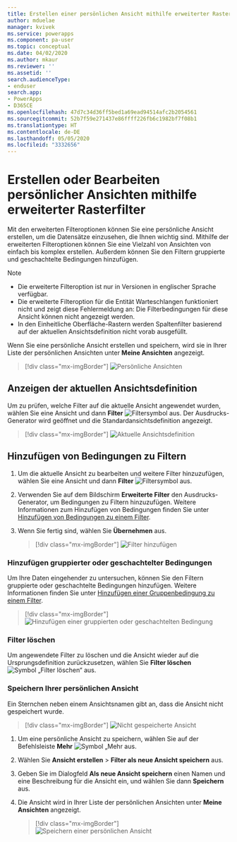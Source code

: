 ```yaml
---
title: Erstellen einer persönlichen Ansicht mithilfe erweiterter Rasterfilter | Microsoft-Dokumentation
author: mduelae
manager: kvivek
ms.service: powerapps
ms.component: pa-user
ms.topic: conceptual
ms.date: 04/02/2020
ms.author: mkaur
ms.reviewer: ''
ms.assetid: ''
search.audienceType:
- enduser
search.app:
- PowerApps
- D365CE
ms.openlocfilehash: 47d7c34d36ff5bed1a69ead94514afc2b2054561
ms.sourcegitcommit: 52b7f59e271437e86ffff226fb6c1982bf7f08b1
ms.translationtype: HT
ms.contentlocale: de-DE
ms.lasthandoff: 05/05/2020
ms.locfileid: "3332656"
---
```

# <a name="edit-or-create-personal-views-using-advanced-grid-filters"></a>Erstellen oder Bearbeiten persönlicher Ansichten mithilfe erweiterter Rasterfilter 

Mit den erweiterten Filteroptionen können Sie eine persönliche Ansicht erstellen, um die Datensätze einzusehen, die Ihnen wichtig sind. Mithilfe der erweiterten Filteroptionen können Sie eine Vielzahl von Ansichten von einfach bis komplex erstellen. Außerdem können Sie den Filtern gruppierte und geschachtelte Bedingungen hinzufügen.


> [!NOTE]
> - Die erweiterte Filteroption ist nur in Versionen in englischer Sprache verfügbar.
> - Die erweiterte Filteroption für die Entität Warteschlangen funktioniert nicht und zeigt diese Fehlermeldung an: Die Filterbedingungen für diese Ansicht können nicht angezeigt werden.
> - In den Einheitliche Oberfläche-Rastern werden Spaltenfilter basierend auf der aktuellen Ansichtsdefinition nicht vorab ausgefüllt.

Wenn Sie eine persönliche Ansicht erstellen und speichern, wird sie in Ihrer Liste der persönlichen Ansichten unter **Meine Ansichten** angezeigt.

> [!div class="mx-imgBorder"]
> ![Persönliche Ansichten](media/my_peronsal_view.png "Persönliche Ansichten")


## <a name="see-the-current-view-definition"></a>Anzeigen der aktuellen Ansichtsdefinition

Um zu prüfen, welche Filter auf die aktuelle Ansicht angewendet wurden, wählen Sie eine Ansicht und dann **Filter** ![Filtersymbol](media/commandbar_filter_icon.png "Symbol Filter") aus. Der Ausdrucks-Generator wird geöffnet und die Standardansichtsdefinition angezeigt.

> [!div class="mx-imgBorder"] 
> ![Aktuelle Ansichtsdefinition](media/current_view_def.gif "Diese Abbildung zeigt, wie die Filter für die Ansicht angezeigt werden.")

## <a name="add-conditions-to-filters"></a>Hinzufügen von Bedingungen zu Filtern

1. Um die aktuelle Ansicht zu bearbeiten und weitere Filter hinzuzufügen, wählen Sie eine Ansicht und dann **Filter** ![Filtersymbol](media/commandbar_filter_icon.png "Symbol Filter") aus.
2. Verwenden Sie auf dem Bildschirm **Erweiterte Filter** den Ausdrucks-Generator, um Bedingungen zu Filtern hinzuzufügen. Weitere Informationen zum Hinzufügen von Bedingungen finden Sie unter [Hinzufügen von Bedingungen zu einem Filter](https://docs.microsoft.com/powerapps/maker/model-driven-apps/create-edit-view-filters#add-conditions-to-a-filter).
3. Wenn Sie fertig sind, wählen Sie **Übernehmen** aus. 

   > [!div class="mx-imgBorder"] 
   > ![Filter hinzufügen](media/add_filters.gif "Diese Abbildung zeigt, wie Filter mit dem Ausdrucks-Generator hinzugefügt werden können.")

### <a name="add-grouped-or-nested-conditions"></a>Hinzufügen gruppierter oder geschachtelter Bedingungen

Um Ihre Daten eingehender zu untersuchen, können Sie den Filtern gruppierte oder geschachtelte Bedingungen hinzufügen. Weitere Informationen finden Sie unter [Hinzufügen einer Gruppenbedingung zu einem Filter](https://docs.microsoft.com/powerapps/maker/model-driven-apps/create-edit-view-filters#add-a-group-condition-to-a-filter).

   > [!div class="mx-imgBorder"] 
   > ![Hinzufügen einer gruppierten oder geschachtelten Bedingung](media/group_condition.gif "Diese Abbildung zeigt, wie einem Filter eine gruppierte oder geschachtelte Bedingung hinzugefügt wird.")

### <a name="clear-filters"></a>Filter löschen

Um angewendete Filter zu löschen und die Ansicht wieder auf die Ursprungsdefinition zurückzusetzen, wählen Sie **Filter löschen** ![Symbol „Filter löschen“](media/clear_filter_icon.png "Symbol „Filter löschen“") aus.

### <a name="save-your-personal-view"></a>Speichern Ihrer persönlichen Ansicht

Ein Sternchen neben einem Ansichtsnamen gibt an, dass die Ansicht nicht gespeichert wurde. 

   > [!div class="mx-imgBorder"] 
   > ![Nicht gespeicherte Ansicht](media/unsaved_view.png "Nicht gespeicherte Ansicht")

1. Um eine persönliche Ansicht zu speichern, wählen Sie auf der Befehlsleiste **Mehr** ![Symbol „Mehr](media/commandbar_more_icon.png "Symbol „Mehr“") aus. 
2. Wählen Sie **Ansicht erstellen** > **Filter als neue Ansicht speichern** aus.
3. Geben Sie im Dialogfeld **Als neue Ansicht speichern** einen Namen und eine Beschreibung für die Ansicht ein, und wählen Sie dann **Speichern** aus.
4. Die Ansicht wird in Ihrer Liste der persönlichen Ansichten unter **Meine Ansichten** angezeigt.

   > [!div class="mx-imgBorder"] 
   > ![Speichern einer persönlichen Ansicht](media/save_personal_view.gif "Diese Abbildung zeigt, wie Sie eine persönliche Ansicht speichern können.")


   
